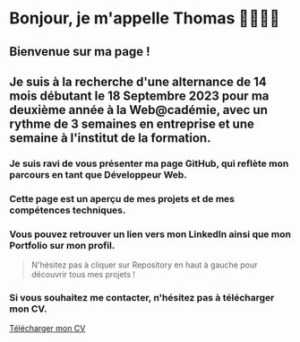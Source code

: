 # Bonjour, je m'appelle Thomas 👨🏼‍💻👋

## Bienvenue sur ma page !

## Je suis à la recherche d'une alternance de 14 mois débutant le 18 Septembre 2023 pour ma deuxième année à la Web@cadémie, avec un rythme de 3 semaines en entreprise et une semaine à l'institut de la formation.

### Je suis ravi de vous présenter ma page GitHub, qui reflète mon parcours en tant que Développeur Web. 

### Cette page est un aperçu de mes projets et de mes compétences techniques. 

### Vous pouvez retrouver un lien vers mon LinkedIn ainsi que mon Portfolio sur mon profil.

> N'hésitez pas à cliquer sur Repository en haut à gauche pour découvrir tous mes projets !

### Si vous souhaitez me contacter, n'hésitez pas à télécharger mon CV.

<a href="https://drive.google.com/file/d/1TN1I3G_kLCe7RC7aGT977iQiVmppmObO/view">Télécharger mon CV</a>

<!--
**ThomasMaingre/ThomasMaingre** is a ✨ _special_ ✨ repository because its `README.md` (this file) appears on your GitHub profile.

Here are some ideas to get you started:

- 🔭 I’m currently working on ...
- 🌱 I’m currently learning ...
- 👯 I’m looking to collaborate on ...
- 🤔 I’m looking for help with ...
- 💬 Ask me about ...
- 📫 How to reach me: ...
- 😄 Pronouns: ...
- ⚡ Fun fact: ...
-->
